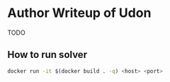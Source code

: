 # Author Writeup of Udon

TODO

## How to run solver

```sh
docker run -it $(docker build . -q) <host> <port>
```
